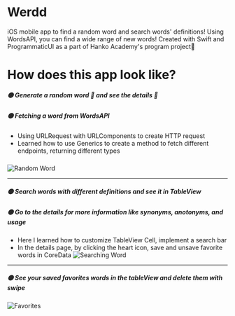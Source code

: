 # Werdd
iOS mobile app to find a random word and search words' definitions! Using WordsAPI, you can find a wide range of new words!
Created with Swift and ProgrammaticUI as a part of Hanko Academy's program project💮

# How does this app look like?
##### 🟡 Generate a random word 🔄 and see the details 👀
##### 🟡 Fetching a word from WordsAPI
- Using URLRequest with URLComponents to create HTTP request
- Learned how to use Generics to create a method to fetch different endpoints, returning different types
###
![Random Word](https://media.giphy.com/media/YWbT4JFeMVfUlFJyP9/giphy.gif)

-------

##### 🟡  Search words with different definitions and see it in TableView
##### 🟡 Go to the details for more information like synonyms, anotonyms, and usage
- Here I learned how to customize TableView Cell, implement a search bar
- In the details page, by clicking the heart icon, save and unsave favorite words in CoreData
![Searching Word](https://media.giphy.com/media/5OaEqNjuNsAyebZ86q/giphy.gif)
-------

##### 🟡  See your saved favorites words in the tableView and delete them with swipe
![Favorites](https://media.giphy.com/media/uo6upiBtOyX4aCTfJi/giphy.gif)

